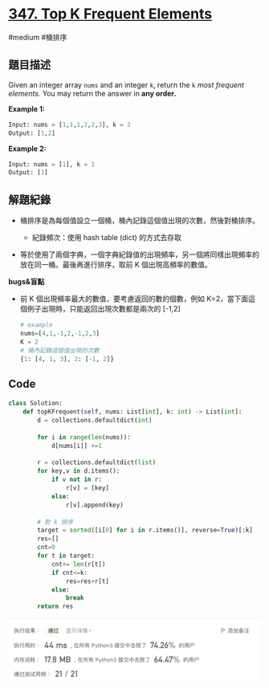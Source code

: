 # [347. Top K Frequent Elements](https://leetcode.cn/problems/top-k-frequent-elements/)

#medium #桶排序



## 題目描述

Given an integer array `nums` and an integer `k`, return the `k` *most frequent elements.* You may return the answer in **any order.**



**Example 1:**

```python
Input: nums = [1,1,1,2,2,3], k = 2
Output: [1,2]
```

**Example 2:**

```python
Input: nums = [1], k = 1
Output: [1]
```



## 解題紀錄

* 桶排序是為每個值設立一個桶，桶內記錄這個值出現的次數，然後對桶排序。

  * 紀錄頻次：使用 hash table (dict) 的方式去存取

* 等於使用了兩個字典，一個字典紀錄值的出現頻率，另一個將同樣出現頻率的放在同一桶。最後再進行排序，取前 K 個出現高頻率的數值。

  

**bugs&盲點**

* 前 K 個出現頻率最大的數值，要考慮返回的數的個數，例如 K=2，當下面這個例子出現時，只能返回出現次數都是兩次的 [-1,2]

  ```python
  # example
  nums=[4,1,-1,2,-1,2,3]
  K = 2
  # 桶內記錄這個值出現的次數
  {1: [4, 1, 3], 2: [-1, 2]}
  ```

  


## Code

```python
class Solution:
    def topKFrequent(self, nums: List[int], k: int) -> List[int]:
        d = collections.defaultdict(int)

        for i in range(len(nums)):
            d[nums[i]] +=1
            
        r = collections.defaultdict(list)
        for key,v in d.items():
            if v not in r:
                r[v] = [key]
            else:
                r[v].append(key)

        # 對 k 排序
        target = sorted([i[0] for i in r.items()], reverse=True)[:k]
        res=[]
        cnt=0
        for t in target:
            cnt+= len(r[t])
            if cnt<=k:
                res=res+r[t]
            else:
                break
        return res

```

![img_ac](https://github.com/youngmihuang/leetcode-python/blob/main/img/347.top_K_frequent_elements_ac.png)
